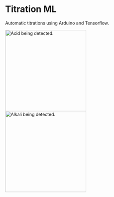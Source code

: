 
# Titration ML

Automatic titrations using Arduino and Tensorflow.

<img src="https://raw.githubusercontent.com/hardyek/titration-ML/master/example1.PNG?token=GHSAT0AAAAAAB7GGEMH52HE7IMBTPVOHJ26Y745SPQ" alt="Acid being detected." width="260"/>
<img src="https://raw.githubusercontent.com/hardyek/titration-ML/master/example2.PNG?token=GHSAT0AAAAAAB7GGEMHWHWA43LA32YV4BKUY745NZA" alt="Alkali being detected." width="260"/>